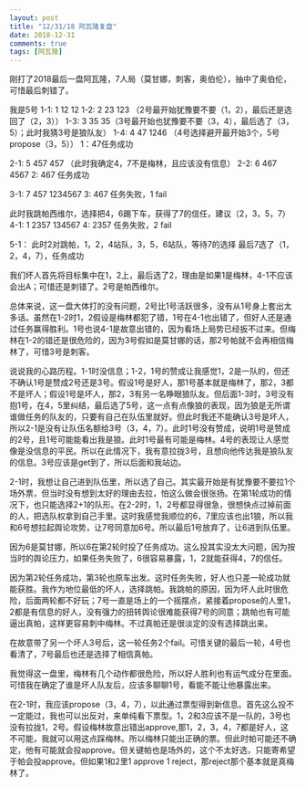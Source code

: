 ```yaml
---
layout: post
title: "12/31/18 阿瓦隆复盘"
date: 2018-12-31
comments: true
tags: [阿瓦隆]
---
```


<div class="post-teaser"> </div>
<!-- more -->



刚打了2018最后一盘阿瓦隆，7人局（莫甘娜，刺客，奥伯伦），抽中了奥伯伦，可惜最后刺错了。

我是5号
1-1: 1 12 12
1-2: 2 23 123 （2号最开始犹豫要不要（1，2），最后还是选回了（2，3））
1-3: 3 35 35（3号最开始也犹豫要不要（3，4），最后选了（3，5）；此时我猜3号是狼队友）
1-4: 4 47 1246 （4号选择避开最开始3个，5号propose（3，5））
1：47任务成功

2-1: 5 457 457 （此时我确定4，7不是梅林，且应该没有信息）
2-2: 6 467 4567
2: 467 任务成功

3-1: 7 457 1234567
3: 467 任务失败，1 fail

此时我跳帕西维尔，选择把4，6踢下车，获得了7的信任，建议（2，3，5，7）
4-1: 1 2357 134567
4: 2357 任务失败，2 fail

5-1： 此时2对跳帕，1，2，4站队，3，5，6站队，等待7的选择
最后7选了（1，2，4，7），任务成功

我们坏人首先将目标集中在1，2上，最后选了2，理由是如果1是梅林，4-1不应该会出A；可惜还是刺错了。2号是帕西维尔。

总体来说，这一盘大体打的没有问题，2号比1号活跃很多，没有从1号身上套出太多话。虽然在1-2时1，2假设是梅林都犯了错，1号在4-1也出错了，但好人还是通过任务赢得胜利。1号也说4-1是故意出错的，因为看场上局势已经扳不过来。但梅林在1-2的错还是很危险的，因为3号假如是莫甘娜的话，那2号帕就不会再相信梅林了，可惜3号是刺客。

说说我的心路历程。1-1时没信息；1-2，1号的赞成让我感觉1，2是一队的，但还不确认1号是赞成2号还是3号。假设1号是好人，那1号基本就是梅林了，那2，3都不是坏人；假设1号是坏人，那2，3有另一名睁眼狼队友。但后面1-3时，3号没有抱1号，在4，5里纠结，最后选了5号，这一点有点像狼的表现，因为狼是无所谓谁做任务的队友的，只要有自己在队伍里就好。但此时我还不能确认3号是坏人，所以2-1是没有让队伍名额给3号（3，4，7）。此时1号没有赞成，说明1号是赞成的2号，且1号可能能看出我是狼。此时1号最有可能是梅林。4号的表现让人感觉像是没信息的平民。所以在此情况下，我有意拉拢3号，且想向他传达我是狼队友的信息。3号应该是get到了，所以后面和我站边。

2-1时，我想让自己进到队伍里，所以选了自己。其实最开始是有犹豫要不要拉1个场外票，但当时没有想到太好的理由去拉，怕这么做会很张扬。在第1轮成功的情况下，也只能选择2+1的队形。在2-2时，1，2号都显得很急，很想快点过掉前面的人，把选队权拿到自己手里。这时我感觉我顺位的6，7里应该也出1狼，所以我和6号想拉起舆论攻势，让7号同意加6号。所以最后1号放弃了，让6进到队伍里。

因为6是莫甘娜，所以6在第2轮时投了任务成功。这么投其实没太大问题，因为按当时的舆论压力，如果任务失败了，6很容易暴露，1，2就能获得4，7的信任。

因为第2轮任务成功，第3轮也原车出发。这时任务失败，好人也只差一轮成功就能获胜。我作为地位最低的坏人，选择跳帕。我跳帕的原因，因为坏人此时很危险，后面两轮都不好玩；7号一直是场上的一个摇摆点，紧接着propose的人里1，2都是有信息的好人，没有强力的扭转舆论很难能获得7号的同意；跳帕也有可能逼出真帕，这样更容易刺中梅林。不过真帕还是很淡定的没有选择跳出来。

在故意带了另一个坏人3号后，这一轮任务2个fail。可惜关键的最后一轮，4号也看清了，7号最后也还是选择了相信真帕。

我觉得这一盘里，梅林有几个动作都很危险，所以好人胜利也有运气成分在里面。可惜我在确定了谁是坏人队友后，应该多聊聊1号，看能不能让他暴露出来。

在2-1时，我应该propose（3，4，7），以此通过票型得到新信息。首先这么投不一定能过，我也可以出反对，来单纯看下票型。1，2和3应该不是一队的，3号也没有拉拢1，2号。假设梅林故意出错出approve,那1，2，3，4，7都是好人，这不可能，我就可以用这点踩梅林。所以梅林只能出正确的票。但此时帕可能还不确定，他有可能就会投approve。但关键帕也是场外的，这个不太好选，只能寄希望于帕会投approve。但如果1和2里1 approve 1 reject，那reject那个基本就是真梅林了。